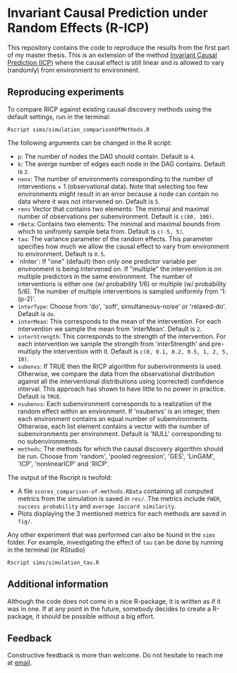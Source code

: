 # Invariant Causal Prediction under Random Effects (R-ICP)

This repository contains the code to reproduce the results from the first part of my master thesis. This is an extension of the method [Invariant Causal Prediction (ICP)](https://www.jstor.org/stable/44682904) where the causal effect is still linear and is allowed to vary (randomly) from environment to environment. 

## Reproducing experiments

To compare RICP against existing causal discovery methods using the default
settings, run in the terminal:

```
Rscript sims/simulation_comparisonOfMethods.R
```

The following arguments can be changed in the R script: 

- `p`: The number of nodes the DAG should contain. Default is `4`.
- `k`: The averge number of edges each node in the DAG contains. Default is `2`. 
- `nenv`: The number of environments corresponding to the number of interventions + 1 (observational data). Note that selecting too few environments might result in an error because a node can contain no data where it was not intervened on. Default is `5`. 
- `renv` Vector that contains two elements: The minimal and maximal number of observations per subenvironment. Default is `c(80, 100)`.
- `rBeta`: Contains two elements: The minimal and maximal bounds from which to unifromly sample beta from. Default is `c(-5, 5)`. 
- `tau`: The variance parameter of the random effects. This parameter specifies how much we allow the causal effect to vary from environment to environment. Default is `0.5`. 
-  ´nInter´: If "one" (default) then only one predictor variable per environment is being intervened on. If "multiple" the intervention is on multiple predictors in the same environment. The number of interventions is either one (w/ probability 1/6) or multiple (w/ probability 5/6). The number of multiple interventions is sampled uniformly from '1:(p-2)'. 
- `interType`: Choose from 'do', 'soft', simultaneous-noise' or 'relaxed-do'. Default is `do`. 
- `interMean`: This corresponds to the mean of the intervention. For each intervention we sample the mean from 'interMean'. Default is `2`. 
- `interStrength`: This corresponds to the strength of the intervention. For each intervention we sample the strength from 'interStrength' and pre-multiply the intervention with it. Default is `c(0, 0.1, 0.2, 0.5, 1, 2, 5, 10)`. 
- `subenvs`: If TRUE then the RICP algorithm for subenvironments is used. Otherwise, we compare the data from the observational distribution against all the interventional distributions using (corrected) confidence interval. This approach has shown to have little to no power in practice. Default is `TRUE`. 
- `nsubenvs`: Each subenvironment corresponds to a realization of the random effect within an environment. If 'nsubenvs' is an integer, then each environment contains an equal number of subenvironments. Otherwise, each list element contains a vector with the number of subenvironments per environment. Default is 'NULL' corresponding to no subenvironments. 
- `methods`: The methods for which the causal discovery algorithm should be run. Choose from 'random', 'pooled regression', 'GES', 'LinGAM', 'ICP', 'nonlinearICP' and 'RICP'. 

The output of the Rscript is twofold: 
 - A file `scores_comparison-of-methods.RData` containing all computed metrics from the simulation is saved in `res/`. The metrics include `FWER`, `success probability` and `average Jaccard similarity`. 
 - Plots displaying the 3 mentioned metrics for each methods are saved in `fig/`.

 Any other experiment that was performed can also be found in the `sims` folder. For example, investigating the effect of `tau` can be done by running in the terminal (or RStudio)
```
Rscript sims/simulation_tau.R
```

## Additional information

Although the code does not come in a nice R-package, it is written as if it was in one. If at any point in the future, somebody decides to create a R-package, it should be possible without a big effort. 
## Feedback

Constructive feedback is more than welcome. Do not hesitate to reach me at [email](mailto:schwarbf@student.ethz.ch).
